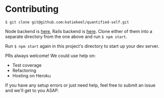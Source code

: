 # Contributing

`$ git clone git@github.com:katiekeel/quantified-self.git`

Node backend is [here](https://github.com/katiekeel/quantified-self), Rails backend is [here](https://github.com/case-eee/quantified-self-api). Clone either of them into a separate directory from the one above and run `$ npm start`. 

Run `$ npm start` again in this project's directory to start up your dev server.

PRs always welcome! We could use help on:  
- Test coverage
- Refactoring
- Hosting on Heroku

If you have any setup errors or just need help, feel free to submit an issue and we'll get to you ASAP.
